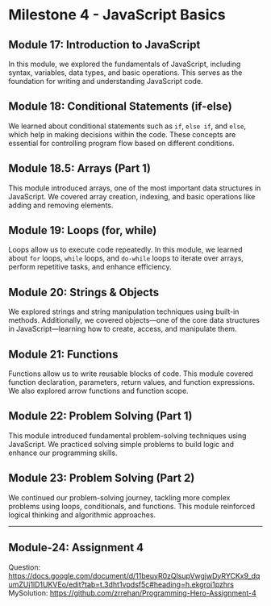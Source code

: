 # Milestone 4 - JavaScript Basics  

## Module 17: Introduction to JavaScript  
In this module, we explored the fundamentals of JavaScript, including syntax, variables, data types, and basic operations. This serves as the foundation for writing and understanding JavaScript code.  

## Module 18: Conditional Statements (if-else)  
We learned about conditional statements such as `if`, `else if`, and `else`, which help in making decisions within the code. These concepts are essential for controlling program flow based on different conditions.  

## Module 18.5: Arrays (Part 1)  
This module introduced arrays, one of the most important data structures in JavaScript. We covered array creation, indexing, and basic operations like adding and removing elements.  

## Module 19: Loops (for, while)  
Loops allow us to execute code repeatedly. In this module, we learned about `for` loops, `while` loops, and `do-while` loops to iterate over arrays, perform repetitive tasks, and enhance efficiency.  

## Module 20: Strings & Objects  
We explored strings and string manipulation techniques using built-in methods. Additionally, we covered objects—one of the core data structures in JavaScript—learning how to create, access, and manipulate them.  

## Module 21: Functions  
Functions allow us to write reusable blocks of code. This module covered function declaration, parameters, return values, and function expressions. We also explored arrow functions and function scope.  

## Module 22: Problem Solving (Part 1)  
This module introduced fundamental problem-solving techniques using JavaScript. We practiced solving simple problems to build logic and enhance our programming skills.  

## Module 23: Problem Solving (Part 2)  
We continued our problem-solving journey, tackling more complex problems using loops, conditionals, and functions. This module reinforced logical thinking and algorithmic approaches.  

---

## Module-24: Assignment 4
Question: https://docs.google.com/document/d/11beuyR0zQlsupVwgjwDyRYCKx9_dqumZUj1lD1UKVEo/edit?tab=t.3dht1vpdsf5c#heading=h.ekgroi1pzhrs
MySolution: https://github.com/zrrehan/Programming-Hero-Assignment-4

